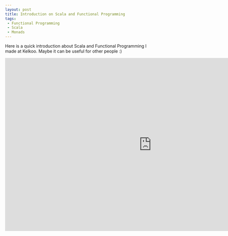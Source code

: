 ```yaml
---
layout: post
title: Introduction on Scala and Functional Programming
tags:
 - Functional Programming
 - Scala
 - Monads
---
```


Here is a quick introduction about Scala and Functional Programming I made at Kelkoo. Maybe it can be useful for other people :)

<iframe src="https://docs.google.com/presentation/d/1SsSip1Kw1qFy3W4hoX7u2QTV_wiblSuFdJhgMablkME/embed?start=false&loop=false&delayms=3000" frameborder="0" width="960" height="569" allowfullscreen="true" mozallowfullscreen="true" webkitallowfullscreen="true"></iframe>
